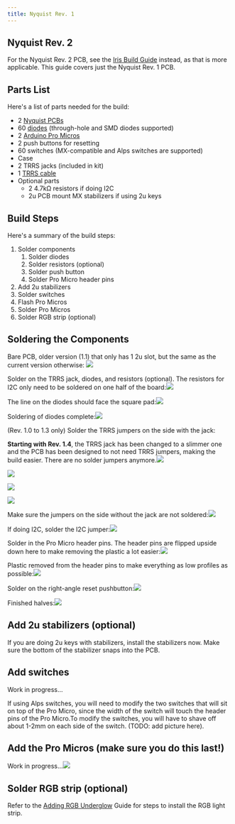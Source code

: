 ```yaml
---
title: Nyquist Rev. 1
---
```


## Nyquist Rev. 2

For the Nyquist Rev. 2 PCB, see the [Iris Build Guide](iris-rev2-build-guide.md) instead, as that is more applicable. This guide covers just the Nyquist Rev. 1 PCB.

## Parts List

Here's a list of parts needed for the build:

* 2 [Nyquist PCBs](https://keeb.io/products/nyquist-keyboard)
* 60 [diodes](https://keeb.io/products/1n4148-diodes) \(through-hole and SMD diodes supported\)
* 2 [Arduino Pro Micros](https://keeb.io/products/pro-micro-5v-16mhz-arduino-compatible-atmega32u4)
* 2 push buttons for resetting
* 60 switches \(MX-compatible and Alps switches are supported\)
* Case
* 2 TRRS jacks \(included in kit\)
* 1 [TRRS cable](https://keeb.io/products/trrs-cable)
* Optional parts
  * 2 4.7kΩ resistors if doing I2C
  * 2u PCB mount MX stabilizers if using 2u keys

## Build Steps

Here's a summary of the build steps:

1. Solder components
   1. Solder diodes
   2. Solder resistors \(optional\)
   3. Solder push button
   4. Solder Pro Micro header pins
2. Add 2u stabilizers
3. Solder switches
4. Flash Pro Micros
5. Solder Pro Micros
6. Solder RGB strip \(optional\)

## Soldering the Components

Bare PCB, older version \(1.1\) that only has 1 2u slot, but the same as the current version otherwise: ![](https://s3.amazonaws.com/docs.keeb.io/assets/images/nyquist/UnRgaYM.jpg)

Solder on the TRRS jack, diodes, and resistors \(optional\). The resistors for I2C only need to be soldered on one half of the board:![](https://s3.amazonaws.com/docs.keeb.io/assets/images/nyquist/UVY8ShN.jpg)

The line on the diodes should face the square pad:![](https://s3.amazonaws.com/docs.keeb.io/assets/images/nyquist/khwqsVL.jpg)

Soldering of diodes complete:![](https://s3.amazonaws.com/docs.keeb.io/assets/images/nyquist/PxDnA8H.jpg)

\(Rev. 1.0 to 1.3 only\) Solder the TRRS jumpers on the side with the jack:

**Starting with Rev. 1.4**, the TRRS jack has been changed to a slimmer one and the PCB has been designed to not need TRRS jumpers, making the build easier. There are no solder jumpers anymore.![](https://s3.amazonaws.com/docs.keeb.io/assets/images/nyquist/6AIYGB1.jpg)

![](https://s3.amazonaws.com/docs.keeb.io/assets/images/nyquist/6AIYGB1.jpg)

![](https://s3.amazonaws.com/docs.keeb.io/assets/images/nyquist/6AIYGB1.jpg)

![](https://s3.amazonaws.com/docs.keeb.io/assets/images/nyquist/6AIYGB1.jpg)

Make sure the jumpers on the side without the jack are not soldered:![](https://s3.amazonaws.com/docs.keeb.io/assets/images/nyquist/CpzkAcz.jpg)

If doing I2C, solder the I2C jumper:![](https://s3.amazonaws.com/docs.keeb.io/assets/images/nyquist/B9iE9mS.jpg)

Solder in the Pro Micro header pins. The header pins are flipped upside down here to make removing the plastic a lot easier:![](https://s3.amazonaws.com/docs.keeb.io/assets/images/nyquist/3Ncr2Zr.jpg)

Plastic removed from the header pins to make everything as low profiles as possible:![](https://s3.amazonaws.com/docs.keeb.io/assets/images/nyquist/kVvdj6B.jpg)

Solder on the right-angle reset pushbutton:![](https://s3.amazonaws.com/docs.keeb.io/assets/images/nyquist/qSDyQE9.jpg)

Finished halves:![](https://s3.amazonaws.com/docs.keeb.io/assets/images/nyquist/q0zkbeV.jpg)

## Add 2u stabilizers \(optional\)

If you are doing 2u keys with stabilizers, install the stabilizers now. Make sure the bottom of the stabilizer snaps into the PCB.

## Add switches

Work in progress...

If using Alps switches, you will need to modify the two switches that will sit on top of the Pro Micro, since the width of the switch will touch the header pins of the Pro Micro.To modify the switches, you will have to shave off about 1-2mm on each side of the switch. \(TODO: add picture here\).


## Add the Pro Micros \(make sure you do this last!\)

Work in progress...![](https://s3.amazonaws.com/docs.keeb.io/assets/images/nyquist/Cz00HJX.jpg)


## Solder RGB strip \(optional\)

Refer to the [Adding RGB Underglow](adding-rgb-underglow.md) Guide for steps to install the RGB light strip.
